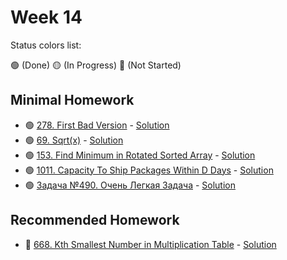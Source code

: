 # Week 14

Status colors list:

🟢 (Done)
🟡 (In Progress)
🔴 (Not Started)

## Minimal Homework

- 🟢 [278. First Bad Version](https://leetcode.com/problems/first-bad-version/description/) - [Solution](FirstBadVersion.java)
- 🟢 [69. Sqrt(x)](https://leetcode.com/problems/sqrtx/description/) - [Solution](SqrtX.java)
- 🟢 [153. Find Minimum in Rotated Sorted Array](https://leetcode.com/problems/find-minimum-in-rotated-sorted-array/description/) - [Solution](FindMinimumInRotatedSortedArray.java)
- 🟢 [1011. Capacity To Ship Packages Within D Days](https://leetcode.com/problems/capacity-to-ship-packages-within-d-days/description/) - [Solution](CapacityToShipPackagesWithinDDays.java)
- 🟢 [Задача №490. Очень Легкая Задача](https://informatics.msk.ru/mod/statements/view.php?id=1966&chapterid=490#1) - [Solution](VerySimpleProblem.java)

## Recommended Homework

- :red_circle: [668. Kth Smallest Number in Multiplication Table](https://leetcode.com/problems/kth-smallest-number-in-multiplication-table/) - [Solution]()
